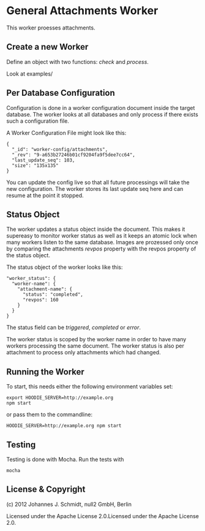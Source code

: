 # General Attachments Worker

This worker proesses attachments.


## Create a new Worker

Define an object with two functions: _check_ and _process_.

Look at examples/


## Per Database Configuration

Configuration is done in a worker configuration document inside the target database.
The worker looks at all databases and only process if there exists such a configuration file.

A Worker Configuration File might look like this:

    {
      "_id": "worker-config/attachments",
      "_rev": "9-a653b27246b01cf9204fa9f5dee7cc64",
      "last_update_seq": 103,
      "size": "135x135"
    }

You can update the config live so that all future processings will take the new configuration.
The worker stores its last update seq here and can resume at the point it stopped.


## Status Object

The worker updates a status object inside the document.
This makes it supereasy to monitor worker status as well as
it keeps an atomic lock when many workers listen to the same database.
Images are prozessed only once by comparing the attachments _revpos_ property
with the revpos property of the status object.

The status object of the worker looks like this:

    "worker_status": {
      "worker-name": {
        "attachment-name": {
          "status": "completed",
          "revpos": 160
        }
      }
    }

The status field can be _triggered_, _completed_ or _error_.

The worker status is scoped by the worker name in order to have many workers
processing the same document.
The worker status is also per attachment to process only attachments which had changed.


## Running the Worker

To start, this needs either the following environment variables set:

    export HOODIE_SERVER=http://example.org
    npm start


or pass them to the commandline:

    HOODIE_SERVER=http://example.org npm start


## Testing

Testing is done with Mocha. Run the tests with

    mocha



## License & Copyright

(c) 2012 Johannes J. Schmidt, null2 GmbH, Berlin

Licensed under the Apache License 2.0.Licensed under the Apache License 2.0.
